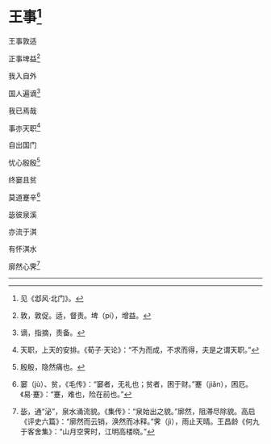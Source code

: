    

# 王事[^1]

王事敦适

正事埤益[^2]

我入自外

国人遍谪[^3]

我已焉哉

事亦天职[^4]

自出国门

忧心殷殷[^5]

终窭且贫

莫道蹇辛[^6]

毖彼泉溪

亦流于淇

有怀淇水

廓然心霁[^7]

* * *

[^1]: 见《邶风·北门》。
[^2]: 敦，敦促。适，督责。埤（pí），增益。
[^3]: 谪，指摘，责备。
[^4]: 天职，上天的安排。《荀子·天论》：“不为而成，不求而得，夫是之谓天职。”
[^5]: 殷殷，隐然痛也。
[^6]: 窭（jù）、贫，《毛传》：“窭者，无礼也；贫者，困于财。”蹇（jiǎn），困厄。《易·蹇》：“蹇，难也，险在前也。”
[^7]: 毖，通“泌”，泉水涌流貌。《集传》：“泉始出之貌。”廓然，阻滞尽除貌。高启《评史六篇》：“廓然而云销，涣然而冰释。”霁（jì），雨止天晴。王昌龄《何九于客舍集》：“山月空霁时，江明高楼晓。”